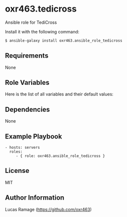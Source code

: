oxr463.tedicross
==============================

Ansible role for TediCross

Install it with the following command:

```bash
$ ansible-galaxy install oxr463.ansible_role_tedicross
```

Requirements
------------

None

Role Variables
--------------

Here is the list of all variables and their default values:



Dependencies
------------

None

Example Playbook
-------------------------

    - hosts: servers
      roles:
         - { role: oxr463.ansible_role_tedicross }

License
-------

MIT

Author Information
------------------

Lucas Ramage (https://github.com/oxr463)
